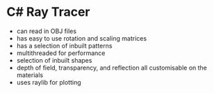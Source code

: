 # C# Ray Tracer 
- can read in OBJ files
- has easy to use rotation and scaling matrices
- has a selection of inbuilt patterns
- multithreaded for performance
- selection of inbuilt shapes
- depth of field, transparency, and reflection all customisable on the materials
- uses raylib for plotting 
